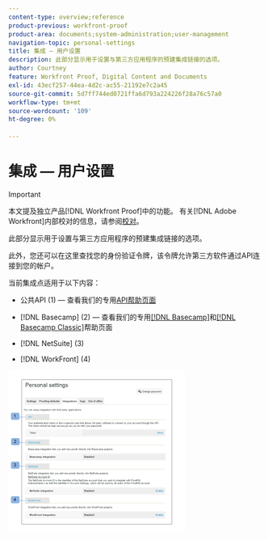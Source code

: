 ```yaml
---
content-type: overview;reference
product-previous: workfront-proof
product-area: documents;system-administration;user-management
navigation-topic: personal-settings
title: 集成 — 用户设置
description: 此部分显示用于设置与第三方应用程序的预建集成链接的选项。
author: Courtney
feature: Workfront Proof, Digital Content and Documents
exl-id: 43ecf257-44ea-4d2c-ac55-21192e7c2a45
source-git-commit: 5d7ff744ed0721ffa6d793a224226f28a76c57a0
workflow-type: tm+mt
source-wordcount: '109'
ht-degree: 0%

---
```


# 集成 — 用户设置

>[!IMPORTANT]
>
>本文提及独立产品[!DNL Workfront Proof]中的功能。 有关[!DNL Adobe Workfront]内部校对的信息，请参阅[校对](../../../review-and-approve-work/proofing/proofing.md)。

此部分显示用于设置与第三方应用程序的预建集成链接的选项。

此外，您还可以在这里查找您的身份验证令牌，该令牌允许第三方软件通过API连接到您的帐户。

当前集成点适用于以下内容：

* 公共API (1) — 查看我们的专用[API帮助页面](https://api.proofhq.com/)
* [!DNL Basecamp] (2) — 查看我们的专用[[!DNL Basecamp]](https://support.workfront.com/hc/en-us/sections/115000911927-Basecamp)和[[!DNL Basecamp Classic]](https://support.workfront.com/hc/en-us/categories/115000588707-Basecamp-Classic)帮助页面

* [!DNL NetSuite] (3)
* [!DNL WorkFront] (4)

![Integrations_tab_-_Personal_Settings.png](assets/integrations-tab---personal-settings-350x323.png)
